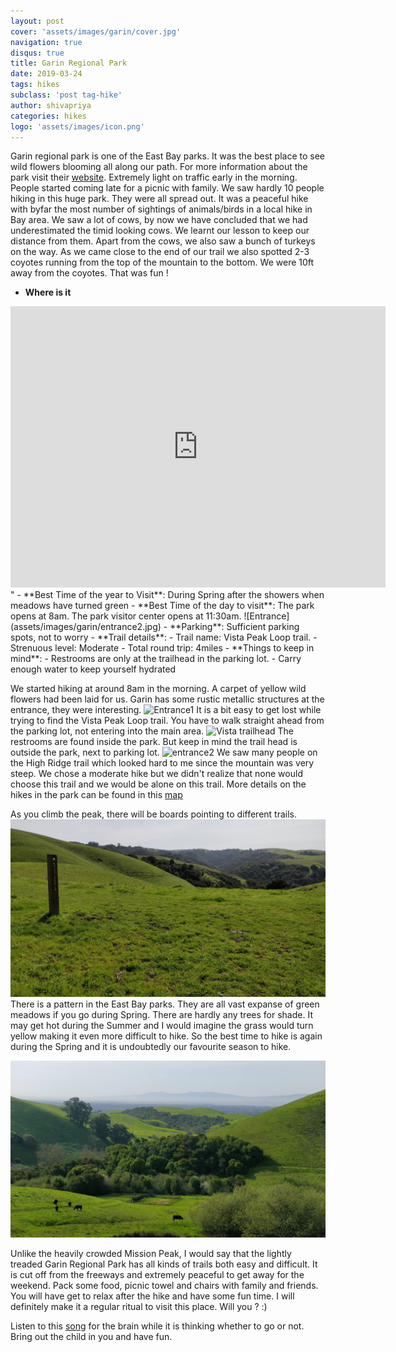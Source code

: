 ```yaml
---
layout: post
cover: 'assets/images/garin/cover.jpg'
navigation: true
disqus: true
title: Garin Regional Park
date: 2019-03-24
tags: hikes
subclass: 'post tag-hike'
author: shivapriya
categories: hikes
logo: 'assets/images/icon.png'
---
```

Garin regional park is one of the East Bay parks. It was the best place to see wild flowers blooming all along our path. For more information about the park visit their [website](https://www.ebparks.org/parks/garin/default.htm). Extremely light on traffic early in the morning. People started coming late for a picnic with family. We saw hardly 10 people hiking in this huge park. They were all spread out. It was a peaceful hike with byfar the most number of sightings of animals/birds in a local hike in Bay area. We saw a lot of cows, by now we have concluded that we had underestimated the timid looking cows. We learnt our lesson to keep our distance from them. Apart from the cows, we also saw a bunch of turkeys on the way. As we came close to the end of our trail we also spotted 2-3 coyotes running from the top of the mountain to the bottom. We were 10ft away from the coyotes. That was fun !


- **Where is it** 
<iframe src="https://www.google.com/maps/embed?pb=!1m18!1m12!1m3!1d3159.878313232347!2d-122.03092678505767!3d37.628550079786294!2m3!1f0!2f0!3f0!3m2!1i1024!2i768!4f13.1!3m3!1m2!1s0x808f94f3b502f6ab%3A0xe3d3406c31bb4bff!2sGarin+Regional+Park!5e0!3m2!1sen!2sus!4v1561012511230!5m2!1sen!2sus" width="600" height="450" frameborder="0" style="border:0" allowfullscreen></iframe>"
- **Best Time of the year to Visit**: During Spring after the showers when meadows have turned green
- **Best Time of the day to visit**: The park opens at 8am. The park visitor center opens at 11:30am. ![Entrance](assets/images/garin/entrance2.jpg)
- **Parking**: Sufficient parking spots, not to worry
- **Trail details**:   
  - Trail name: Vista Peak Loop trail. 
  - Strenuous level: Moderate
  - Total round trip: 4miles
- **Things to keep in mind**: 
  - Restrooms are only at the trailhead in the parking lot. 
  - Carry enough water to keep yourself hydrated



We started hiking at around 8am in the morning. A carpet of yellow wild flowers had been laid for us. Garin has some rustic metallic structures at the entrance, they were interesting.
![Entrance1](assets/images/garin/entrance1.jpg)
 It is a bit easy to get lost while trying to find the Vista Peak Loop trail. You have to walk straight ahead from the parking lot, not entering into the main area.
![Vista trailhead](assets/images/garin/2.jpg)
The restrooms are found inside the park. But keep in mind the trail head is outside the park, next to parking lot.
![entrance2](assets/images/garin/entrance2.jpg)
 We saw many people on the High Ridge trail which looked hard to me since the mountain was very steep. We chose a moderate hike but we didn't realize that none would choose this trail and we would be alone on this trail. 
More details on the hikes in the park can be found in this [map](https://www.ebparks.org/images/Parks/Garin/Garin_map_2250w-20180404.gif)

As you climb the peak, there will be boards pointing to different trails.
![other trails](assets/images/garin/4.jpg)
There is a pattern in the East Bay parks. They are all vast expanse of green meadows if you go during Spring. There are hardly any trees for shade. It may get hot during the Summer and I would imagine the grass would turn yellow making it even more difficult to hike. So the best time to hike is again during the Spring and it is undoubtedly our favourite season to hike.

![greenery](assets/images/garin/7.jpg)

Unlike the heavily crowded Mission Peak, I would say that the lightly treaded Garin Regional Park has all kinds of trails both easy and difficult. It is cut off from the freeways and extremely peaceful to get away for the weekend. Pack some food, picnic towel and chairs with family and friends. You will have get to relax after the hike and have some fun time. I will definitely make it a regular ritual to visit this place. Will you ? :)


Listen to this [song](https://www.youtube.com/watch?v=X_q9IXvt3ro) for the brain while it is thinking whether to go or not. Bring out the child in you and have fun.
